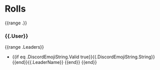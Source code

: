 # Rolls

{{range .}}
### {{.User}}
{{range .Leaders}}
- {{if eq .DiscordEmojiString.Valid true}}{{.DiscordEmojiString.String}} {{end}}{{.LeaderName}} {{end}} {{end}}
